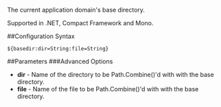 The current application domain's base directory. 

Supported in .NET, Compact Framework and Mono.

##Configuration Syntax
```
${basedir:dir=String:file=String}
```

##Parameters
###Advanced Options
* **dir** - Name of the directory to be Path.Combine()'d with with the base directory.
* **file** - Name of the file to be Path.Combine()'d with with the base directory.